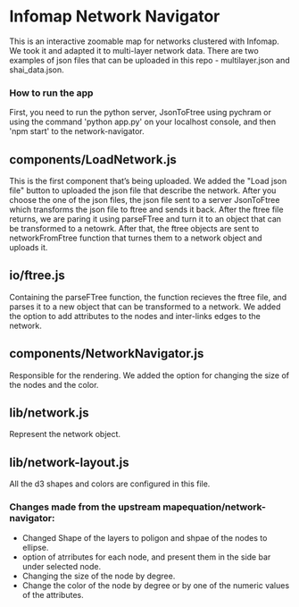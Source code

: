 # Infomap Network Navigator
This is an interactive zoomable map for networks clustered with Infomap. We took it and adapted it to multi-layer network data. There are two examples of json files that can be uploaded in this repo - multilayer.json and shai_data.json.

### How to run the app
First, you need to run the python server, JsonToFtree using pychram or using the command 'python app.py' on your localhost console, and then 'npm start' to the network-navigator.

## components/LoadNetwork.js
This is the first component that’s being uploaded. We added the "Load json file" button to uploaded the json file that describe the network. After you choose the one of the json files, the json file sent to a server JsonToFtree which transforms the json file to ftree and sends it back. After the ftree file returns, we are paring it using parseFTree and turn it to an object that can be transformed to a netowrk. After that, the ftree objects are sent to networkFromFtree function that turnes them to a network object and uploads it.

## io/ftree.js
Containing the parseFTree function, the function recieves the ftree file, and parses it to a new object that can be transformed to a network. We added the option to add attributes to the nodes and inter-links edges to the network.

## components/NetworkNavigator.js
Responsible for the rendering. We added the option for changing the size of the nodes and the color.

##  lib/network.js
Represent the network object.

## lib/network-layout.js
All the d3 shapes and colors are configured in this file.


### Changes made from the upstream mapequation/network-navigator:
* Changed Shape of the layers to poligon and shpae of the nodes to ellipse.
* option of atrributes for each node, and present them in the side bar under selected node.
* Changing the size of the node by degree.
* Change the color of the node by degree or by one of the numeric values of the attributes.
